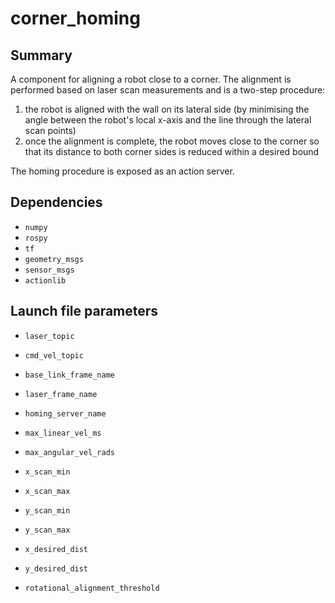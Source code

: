 # corner_homing

## Summary

A component for aligning a robot close to a corner. The alignment is performed based on laser scan measurements and is a two-step procedure:
1. the robot is aligned with the wall on its lateral side (by minimising the angle between the robot's local x-axis and the line through the lateral scan points)
2. once the alignment is complete, the robot moves close to the corner so that its distance to both corner sides is reduced within a desired bound

The homing procedure is exposed as an action server.

## Dependencies

* `numpy`
* `rospy`
* `tf`
* `geometry_msgs`
* `sensor_msgs`
* `actionlib`

## Launch file parameters

* `laser_topic`
* `cmd_vel_topic`

* `base_link_frame_name`
* `laser_frame_name`

* `homing_server_name`
* `max_linear_vel_ms`
* `max_angular_vel_rads`

* `x_scan_min`
* `x_scan_max`
* `y_scan_min`
* `y_scan_max`

* `x_desired_dist`
* `y_desired_dist`
* `rotational_alignment_threshold`
